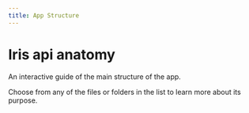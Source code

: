 ```yaml
---
title: App Structure
---
```


# Iris api anatomy

An interactive guide of the main structure of the app.

Choose from any of the files or folders in the list to learn more about its purpose.
